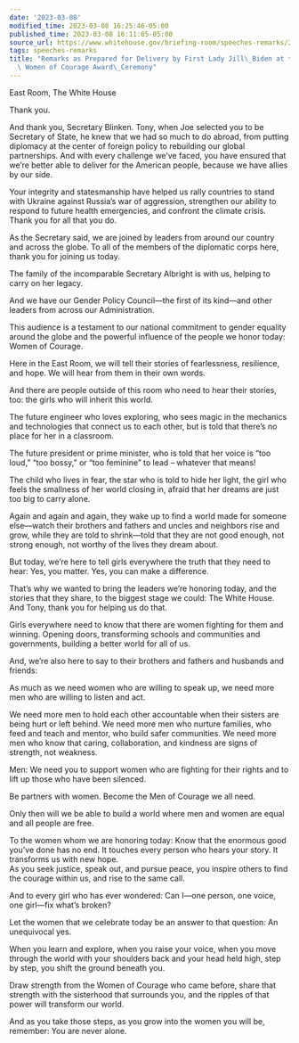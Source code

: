 ```yaml
---
date: '2023-03-08'
modified_time: 2023-03-08 16:25:46-05:00
published_time: 2023-03-08 16:11:05-05:00
source_url: https://www.whitehouse.gov/briefing-room/speeches-remarks/2023/03/08/remarks-as-prepared-for-delivery-by-first-lady-jill-biden-at-the-international-women-of-courage-award-ceremony/
tags: speeches-remarks
title: "Remarks as Prepared for Delivery by First Lady Jill\_Biden at the International\
  \ Women of Courage Award\_Ceremony"
---
```

 
East Room, The White House

Thank you.

And thank you, Secretary Blinken. Tony, when Joe selected you to be
Secretary of State, he knew that we had so much to do abroad, from
putting diplomacy at the center of foreign policy to rebuilding our
global partnerships. And with every challenge we’ve faced, you have
ensured that we’re better able to deliver for the American people,
because we have allies by our side.

Your integrity and statesmanship have helped us rally countries to stand
with Ukraine against Russia’s war of aggression, strengthen our ability
to respond to future health emergencies, and confront the climate
crisis. Thank you for all that you do.

As the Secretary said, we are joined by leaders from around our country
and across the globe. To all of the members of the diplomatic corps
here, thank you for joining us today.

The family of the incomparable Secretary Albright is with us, helping to
carry on her legacy.

And we have our Gender Policy Council—the first of its kind—and other
leaders from across our Administration.

This audience is a testament to our national commitment to gender
equality around the globe and the powerful influence of the people we
honor today: Women of Courage.

Here in the East Room, we will tell their stories of fearlessness,
resilience, and hope. We will hear from them in their own words.

And there are people outside of this room who need to hear their
stories, too: the girls who will inherit this world.

The future engineer who loves exploring, who sees magic in the mechanics
and technologies that connect us to each other, but is told that there’s
no place for her in a classroom.

The future president or prime minister, who is told that her voice is
“too loud,” “too bossy,” or “too feminine” to lead – whatever that
means!

The child who lives in fear, the star who is told to hide her light, the
girl who feels the smallness of her world closing in, afraid that her
dreams are just too big to carry alone.

Again and again and again, they wake up to find a world made for someone
else—watch their brothers and fathers and uncles and neighbors rise and
grow, while they are told to shrink—told that they are not good enough,
not strong enough, not worthy of the lives they dream about.

But today, we’re here to tell girls everywhere the truth that they need
to hear: Yes, you matter. Yes, you can make a difference.

That’s why we wanted to bring the leaders we’re honoring today, and the
stories that they share, to the biggest stage we could: The White House.
And Tony, thank you for helping us do that.

Girls everywhere need to know that there are women fighting for them and
winning. Opening doors, transforming schools and communities and
governments, building a better world for all of us.

And, we’re also here to say to their brothers and fathers and husbands
and friends:

As much as we need women who are willing to speak up, we need more men
who are willing to listen and act.

We need more men to hold each other accountable when their sisters are
being hurt or left behind. We need more men who nurture families, who
feed and teach and mentor, who build safer communities. We need more men
who know that caring, collaboration, and kindness are signs of strength,
not weakness.

Men: We need you to support women who are fighting for their rights and
to lift up those who have been silenced.

Be partners with women. Become the Men of Courage we all need.

Only then will we be able to build a world where men and women are equal
and all people are free.

To the women whom we are honoring today: Know that the enormous good
you’ve done has no end. It touches every person who hears your story. It
transforms us with new hope.  
As you seek justice, speak out, and pursue peace, you inspire others to
find the courage within us, and rise to the same call.

And to every girl who has ever wondered: Can I—one person, one voice,
one girl—fix what’s broken?

Let the women that we celebrate today be an answer to that question: An
unequivocal yes.

When you learn and explore, when you raise your voice, when you move
through the world with your shoulders back and your head held high, step
by step, you shift the ground beneath you.

Draw strength from the Women of Courage who came before, share that
strength with the sisterhood that surrounds you, and the ripples of that
power will transform our world.

And as you take those steps, as you grow into the women you will be,
remember: You are never alone.
